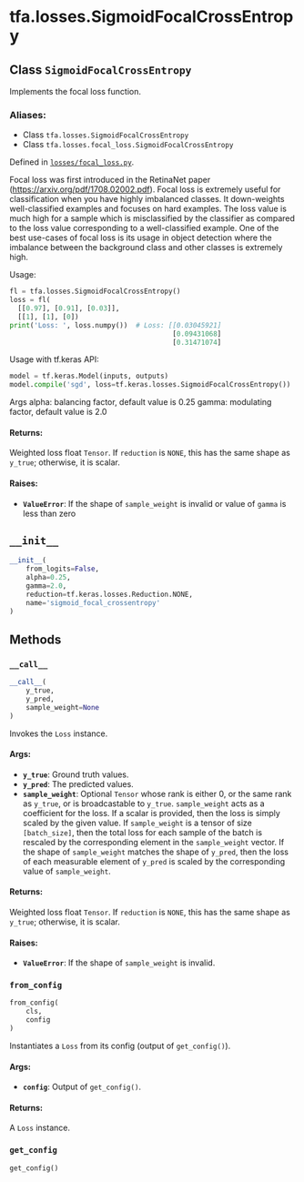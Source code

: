 <div itemscope itemtype="http://developers.google.com/ReferenceObject">
<meta itemprop="name" content="tfa.losses.SigmoidFocalCrossEntropy" />
<meta itemprop="path" content="Stable" />
<meta itemprop="property" content="__call__"/>
<meta itemprop="property" content="__init__"/>
<meta itemprop="property" content="from_config"/>
<meta itemprop="property" content="get_config"/>
</div>

# tfa.losses.SigmoidFocalCrossEntropy

## Class `SigmoidFocalCrossEntropy`

Implements the focal loss function.



### Aliases:

* Class `tfa.losses.SigmoidFocalCrossEntropy`
* Class `tfa.losses.focal_loss.SigmoidFocalCrossEntropy`



Defined in [`losses/focal_loss.py`](https://github.com/tensorflow/addons/tree/r0.3/tensorflow_addons/losses/focal_loss.py).

<!-- Placeholder for "Used in" -->

Focal loss was first introduced in the RetinaNet paper
(https://arxiv.org/pdf/1708.02002.pdf). Focal loss is extremely useful for
classification when you have highly imbalanced classes. It down-weights
well-classified examples and focuses on hard examples. The loss value is
much high for a sample which is misclassified by the classifier as compared
to the loss value corresponding to a well-classified example. One of the
best use-cases of focal loss is its usage in object detection where the
imbalance between the background class and other classes is extremely high.

Usage:

```python
fl = tfa.losses.SigmoidFocalCrossEntropy()
loss = fl(
  [[0.97], [0.91], [0.03]],
  [[1], [1], [0])
print('Loss: ', loss.numpy())  # Loss: [[0.03045921]
                                        [0.09431068]
                                        [0.31471074]
```
Usage with tf.keras API:

```python
model = tf.keras.Model(inputs, outputs)
model.compile('sgd', loss=tf.keras.losses.SigmoidFocalCrossEntropy())
```

Args
  alpha: balancing factor, default value is 0.25
  gamma: modulating factor, default value is 2.0

#### Returns:

Weighted loss float `Tensor`. If `reduction` is `NONE`, this has the same
    shape as `y_true`; otherwise, it is scalar.


#### Raises:

* <b>`ValueError`</b>: If the shape of `sample_weight` is invalid or value of
      `gamma` is less than zero

<h2 id="__init__"><code>__init__</code></h2>

``` python
__init__(
    from_logits=False,
    alpha=0.25,
    gamma=2.0,
    reduction=tf.keras.losses.Reduction.NONE,
    name='sigmoid_focal_crossentropy'
)
```





## Methods

<h3 id="__call__"><code>__call__</code></h3>

``` python
__call__(
    y_true,
    y_pred,
    sample_weight=None
)
```

Invokes the `Loss` instance.

#### Args:

* <b>`y_true`</b>: Ground truth values.
* <b>`y_pred`</b>: The predicted values.
* <b>`sample_weight`</b>: Optional `Tensor` whose rank is either 0, or the same rank
    as `y_true`, or is broadcastable to `y_true`. `sample_weight` acts as a
    coefficient for the loss. If a scalar is provided, then the loss is
    simply scaled by the given value. If `sample_weight` is a tensor of size
    `[batch_size]`, then the total loss for each sample of the batch is
    rescaled by the corresponding element in the `sample_weight` vector. If
    the shape of `sample_weight` matches the shape of `y_pred`, then the
    loss of each measurable element of `y_pred` is scaled by the
    corresponding value of `sample_weight`.


#### Returns:

Weighted loss float `Tensor`. If `reduction` is `NONE`, this has the same
  shape as `y_true`; otherwise, it is scalar.


#### Raises:

* <b>`ValueError`</b>: If the shape of `sample_weight` is invalid.

<h3 id="from_config"><code>from_config</code></h3>

``` python
from_config(
    cls,
    config
)
```

Instantiates a `Loss` from its config (output of `get_config()`).

#### Args:

* <b>`config`</b>: Output of `get_config()`.


#### Returns:

A `Loss` instance.

<h3 id="get_config"><code>get_config</code></h3>

``` python
get_config()
```





